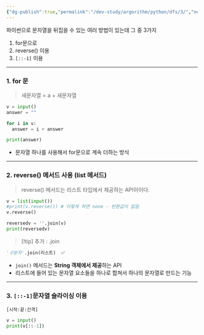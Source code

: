 ```yaml
---
{"dg-publish":true,"permalink":"/dev-study/argorithm/python/dfs/3/","noteIcon":"","created":"2025-07-11T19:25:31.876+09:00","updated":"2025-07-13T20:53:05.910+09:00"}
---
```




파이썬으로 문자열을 뒤집을 수 있는 여러 방법이 있는데 그 중 3가지 
1. for문으로
2. reverse() 이용
3. `[::-1]` 이용
---
### 1. for 문 

> 새문자열 = a + 새문자열 

```python
v = input()
answer = ""

for i in v:
  answer = i + answer

print(answer)
```
- 문자열 하나를 사용해서 for문으로 계속 더하는 방식 

---
### 2. reverse() 메서드 사용 (list 메서드)

> reverse() 메서드는 리스트 타입에서 제공하는 API이이다.

```python
v = list(input())
#print(v.reverse()) # 이렇게 하면 none - 반환값이 없음
v.reverse()

reversedv = ''.join(v)
print(reversedv)
```

>[!tip] 추가 : .join
```python
'구분자'.join(리스트)  ✅
```
- `join()` 메서드는 **String 객체에서 제공**하는 API
- 리스트에 들어 있는 문자열 요소들을 하나로 합쳐서 하나의 문자열로 만드는 기능 

---
### 3. `[::-1]`문자열 슬라이싱 이용 

`[시작:끝:간격]`

```python
v = input()
print(v[::-1])
```